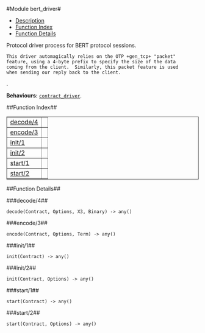 

#Module bert_driver#
* [Description](#description)
* [Function Index](#index)
* [Function Details](#functions)


<p>Protocol driver process for BERT protocol sessions.</p>


<pre><code>This driver automagically relies on the OTP +gen_tcp+ "packet"
feature, using a 4-byte prefix to specify the size of the data
coming from the client.  Similarly, this packet feature is used
when sending our reply back to the client.</code></pre>
.

__Behaviours:__ [`contract_driver`](contract_driver.md).<a name="index"></a>

##Function Index##


<table width="100%" border="1" cellspacing="0" cellpadding="2" summary="function index"><tr><td valign="top"><a href="#decode-4">decode/4</a></td><td></td></tr><tr><td valign="top"><a href="#encode-3">encode/3</a></td><td></td></tr><tr><td valign="top"><a href="#init-1">init/1</a></td><td></td></tr><tr><td valign="top"><a href="#init-2">init/2</a></td><td></td></tr><tr><td valign="top"><a href="#start-1">start/1</a></td><td></td></tr><tr><td valign="top"><a href="#start-2">start/2</a></td><td></td></tr></table>


<a name="functions"></a>

##Function Details##

<a name="decode-4"></a>

###decode/4##


`decode(Contract, Options, X3, Binary) -> any()`

<a name="encode-3"></a>

###encode/3##


`encode(Contract, Options, Term) -> any()`

<a name="init-1"></a>

###init/1##


`init(Contract) -> any()`

<a name="init-2"></a>

###init/2##


`init(Contract, Options) -> any()`

<a name="start-1"></a>

###start/1##


`start(Contract) -> any()`

<a name="start-2"></a>

###start/2##


`start(Contract, Options) -> any()`

